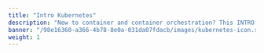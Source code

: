 ```yaml
---
title: "Intro Kubernetes"
description: "New to container and container orchestration? This INTRO Kubernetes - Learning Path covers the foundational topics for a non-technical audience and conveys the benefits of containers and container orchestration for modern IT scenarios. It will help you learn the basics of terminology associated, understand the essential components' functions, and understand why these new technologies are so important."
banner: "/98e16360-a366-4b78-8e0a-031da07fdacb/images/kubernetes-icon.svg"
weight: 1
---
```

